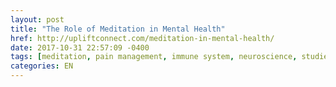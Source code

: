 ```yaml
---
layout: post
title: "The Role of Meditation in Mental Health"
href: http://upliftconnect.com/meditation-in-mental-health/
date: 2017-10-31 22:57:09 -0400
tags: [meditation, pain management, immune system, neuroscience, studies, stress]
categories: EN
---
```

